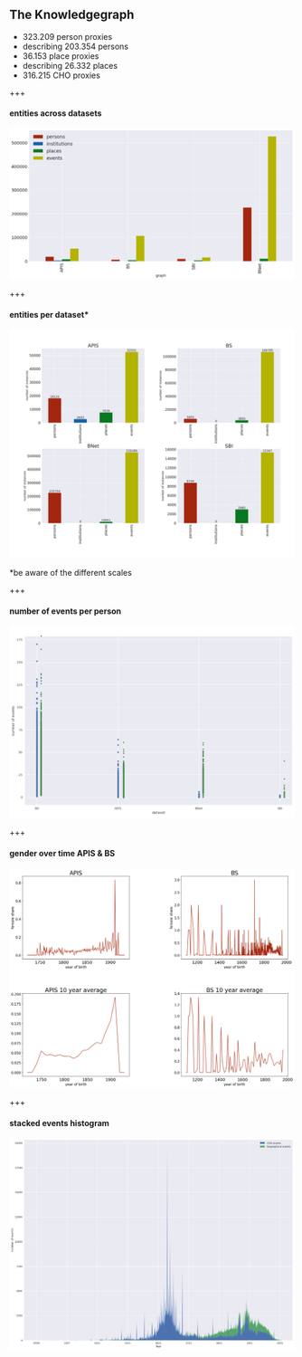 ## The Knowledgegraph
- 323.209 person proxies<!-- .element: class="fragment" -->
- describing 203.354 persons<!-- .element: class="fragment" -->
- 36.153 place proxies<!-- .element: class="fragment" -->
- describing 26.332 places<!-- .element: class="fragment" -->
- 316.215 CHO proxies<!-- .element: class="fragment" -->

+++

#### entities across datasets

![the graph](images/analysis_charts_2023/objects_per_dataset.png)<!-- .element: width="1000" -->

+++

#### entities per dataset*


![the graph](images/analysis_charts_2023/number_events_per_dataset_10_23.svg)<!-- .element: width="1000" -->

&ast;be aware of the different scales<!-- .element: style="position: absolute; left: -3%; top: 65%; color: grey; transform: rotate(-90deg); font-size: 0.5em;" -->

+++

#### number of events per person

![the graph](images/analysis_charts_2023/events_per_person_2022-2023.png)<!-- .element: width="1000" -->

+++

#### gender over time APIS & BS

![gender over time](images/analysis_charts/gender_over_time_inkl_10_years_avg_6-2023.png)<!-- .element: width="1000" -->

+++

#### stacked events histogram

![histogram events](images/analysis_charts/stacked_events_over_years_cho_and_bio_2023-06-13.png)<!-- .element: width="1000" -->



